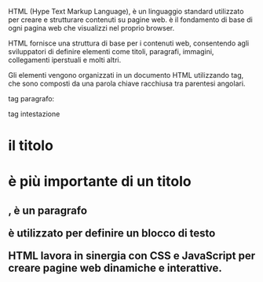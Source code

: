 HTML (Hype Text Markup Language), è un linguaggio standard utilizzato per creare e strutturare contenuti su pagine web.
è il fondamento di base di ogni pagina web che visualizzi nel proprio browser.

HTML fornisce una struttura di base per i contenuti web, consentendo agli sviluppatori di definire elementi come titoli, paragrafi, immagini, collegamenti iperstuali e molti altri.

Gli elementi vengono organizzati in un documento HTML utilizzando tag, che sono composti da una parola chiave racchiusa tra parentesi angolari. 

tag paragrafo: <p>
tag intestazione <h1>

il titolo <h1> è più importante di un titolo <h2>, è un paragrafo <p> è utilizzato per definire un blocco di testo

HTML lavora in sinergia con CSS e JavaScript per creare pagine web dinamiche e interattive.